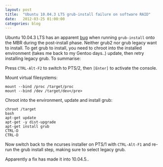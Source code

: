 ```yaml
---
layout: post
title:  "Ubuntu 10.04.3 LTS grub-install failure on software RAID"
date:   2012-03-25 01:00:00
categories: blog
---
```


Ubuntu 10.04.3 LTS has an apparent [bug][launchpad-bug] when running `grub-install` onto the MBR during the post-install phase. Neither grub2 nor grub legacy want to install. To get grub to install, you need to chroot into the installed environment (takes me back to my Gentoo days..) update, then retry installing legacy grub.
To summarise:

Press `CTRL-Alt-F2` to switch to PTS/2, then `[Enter]` to activate the console.

Mount virtual filesystems:

    mount --bind /proc /target/proc
    mount --bind /dev /target/dev</pre>

Chroot into the environment, update and install grub:

    chroot /target
    bash
    apt-get update
    apt-get -y dist-upgrade
    apt-get install grub
    CTRL-D
    CTRL-D

Now switch back to the ncurses installer on PTS/1 with `CTRL-Alt-F1` and re-run the grub install step, making sure to select legacy grub.

Apparently a fix has made it into 10.04.5..

[launchpad-bug]: https://bugs.launchpad.net/ubuntu/+source/grub2/+bug/527401
